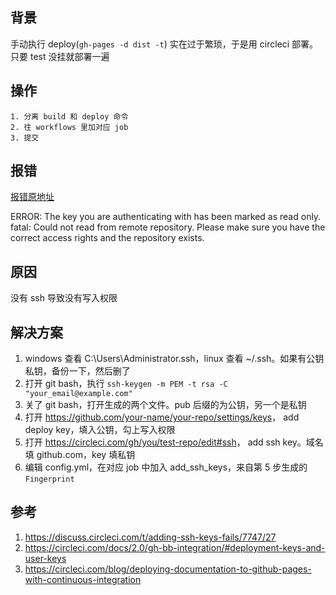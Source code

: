<h2 id="背景">背景</h2>
<p>手动执行 deploy(<code>gh-pages -d dist -t</code>) 实在过于繁琐，于是用 circleci 部署。只要 test 没挂就部署一遍</p>
<h2 id="操作">操作</h2>
<pre><code>1. 分离 build 和 deploy 命令
2. 往 workflows 里加对应 job
3. 提交</code></pre><h2 id="报错">报错</h2>
<p><a href="https://circleci.com/gh/orzyyyy/memo/1304?utm_campaign=vcs-integration-link&amp;utm_medium=referral&amp;utm_source=github-build-link">报错原地址</a></p>
<p>ERROR: The key you are authenticating with has been marked as read only.
fatal: Could not read from remote repository.
Please make sure you have the correct access rights
and the repository exists.</p>
<h2 id="原因">原因</h2>
<p>没有 ssh 导致没有写入权限</p>
<h2 id="解决方案">解决方案</h2>
<ol>
<li>windows 查看 C:\Users\Administrator.ssh，linux 查看 ~/.ssh。如果有公钥私钥，备份一下，然后删了</li>
<li>打开 git bash，执行 <code>ssh-keygen -m PEM -t rsa -C &quot;your_email@example.com&quot;</code></li>
<li>关了 git bash，打开生成的两个文件。pub 后缀的为公钥，另一个是私钥</li>
<li>打开 <a href="https://github.com/your-name/your-repo/settings/keys">https://github.com/your-name/your-repo/settings/keys</a>， add deploy key，填入公钥，勾上写入权限</li>
<li>打开 <a href="https://circleci.com/gh/you/test-repo/edit#ssh">https://circleci.com/gh/you/test-repo/edit#ssh</a>， add ssh key。域名填 github.com，key 填私钥</li>
<li>编辑 config.yml，在对应 job 中加入 add_ssh_keys，来自第 5 步生成的 <code>Fingerprint</code></li>
</ol>
<h2 id="参考">参考</h2>
<ol>
<li><a href="https://discuss.circleci.com/t/adding-ssh-keys-fails/7747/27">https://discuss.circleci.com/t/adding-ssh-keys-fails/7747/27</a></li>
<li><a href="https://circleci.com/docs/2.0/gh-bb-integration/#deployment-keys-and-user-keys">https://circleci.com/docs/2.0/gh-bb-integration/#deployment-keys-and-user-keys</a></li>
<li><a href="https://circleci.com/blog/deploying-documentation-to-github-pages-with-continuous-integration">https://circleci.com/blog/deploying-documentation-to-github-pages-with-continuous-integration</a></li>
</ol>
